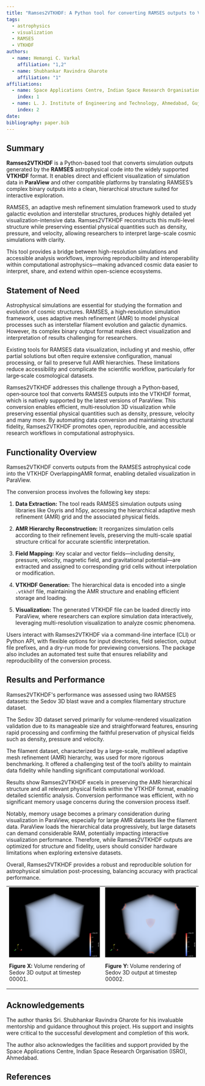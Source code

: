 ```yaml
---
title: "Ramses2VTKHDF: A Python tool for converting RAMSES outputs to VTKHDF"
tags:
  - astrophysics
  - visualization
  - RAMSES
  - VTKHDF
authors:
  - name: Hemangi C. Varkal
    affiliation: "1,2"
  - name: Shubhankar Ravindra Gharote
    affiliation: "1"
affiliations:
  - name: Space Applications Centre, Indian Space Research Organisation (ISRO), Ahmedabad, Gujarat, India
    index: 1
  - name: L. J. Institute of Engineering and Technology, Ahmedabad, Gujarat, India
    index: 2  
date:
bibliography: paper.bib
---
```


## Summary

**Ramses2VTKHDF** is a Python-based tool that converts simulation outputs generated by the **RAMSES** astrophysical code into the widely supported **VTKHDF** format. It enables direct and efficient visualization of simulation data in **ParaView** and other compatible platforms by translating RAMSES’s complex binary outputs into a clean, hierarchical structure suited for interactive exploration.

RAMSES, an adaptive mesh refinement simulation framework used to study galactic evolution and interstellar structures, produces highly detailed yet visualization-intensive data. Ramses2VTKHDF reconstructs this multi-level structure while preserving essential physical quantities such as density, pressure, and velocity, allowing researchers to interpret large-scale cosmic simulations with clarity.

This tool provides a bridge between high-resolution simulations and accessible analysis workflows, improving reproducibility and interoperability within computational astrophysics—making advanced cosmic data easier to interpret, share, and extend within open-science ecosystems.


## Statement of Need

Astrophysical simulations are essential for studying the formation and evolution of cosmic structures. RAMSES, a high‑resolution simulation framework, uses adaptive mesh refinement (AMR) to model physical processes such as interstellar filament evolution and galactic dynamics. However, its complex binary output format makes direct visualization and interpretation of results challenging for researchers.

Existing tools for RAMSES data visualization, including yt and meshio, offer partial solutions but often require extensive configuration, manual processing, or fail to preserve full AMR hierarchies. These limitations reduce accessibility and complicate the scientific workflow, particularly for large‑scale cosmological datasets.

Ramses2VTKHDF addresses this challenge through a Python‑based, open‑source tool that converts RAMSES outputs into the VTKHDF format, which is natively supported by the latest versions of ParaView. This conversion enables efficient, multi‑resolution 3D visualization while preserving essential physical quantities such as density, pressure, velocity and many more. By automating data conversion and maintaining structural fidelity, Ramses2VTKHDF promotes open, reproducible, and accessible research workflows in computational astrophysics.


## Functionality Overview

Ramses2VTKHDF converts outputs from the RAMSES astrophysical code into the VTKHDF OverlappingAMR format, enabling detailed visualization in ParaView.

The conversion process involves the following key steps:

1. **Data Extraction:** The tool reads RAMSES simulation outputs using libraries like Osyris and h5py, accessing the hierarchical adaptive mesh refinement (AMR) grid and the associated physical fields.

2. **AMR Hierarchy Reconstruction:** It reorganizes simulation cells according to their refinement levels, preserving the multi-scale spatial structure critical for accurate scientific interpretation.

3. **Field Mapping:** Key scalar and vector fields—including density, pressure, velocity, magnetic field, and gravitational potential—are extracted and assigned to corresponding grid cells without interpolation or modification.

4. **VTKHDF Generation:** The hierarchical data is encoded into a single `.vtkhdf` file, maintaining the AMR structure and enabling efficient storage and loading.

5. **Visualization:** The generated VTKHDF file can be loaded directly into ParaView, where researchers can explore simulation data interactively, leveraging multi-resolution visualization to analyze cosmic phenomena.

Users interact with Ramses2VTKHDF via a command-line interface (CLI) or Python API, with flexible options for input directories, field selection, output file prefixes, and a dry-run mode for previewing conversions. The package also includes an automated test suite that ensures reliability and reproducibility of the conversion process.


## Results and Performance

Ramses2VTKHDF's performance was assessed using two RAMSES datasets: the Sedov 3D blast wave and a complex filamentary structure dataset.

The Sedov 3D dataset served primarily for volume-rendered visualization validation due to its manageable size and straightforward features, ensuring rapid processing and confirming the faithful preservation of physical fields such as density, pressure and velocity.

The filament dataset, characterized by a large-scale, multilevel adaptive mesh refinement (AMR) hierarchy, was used for more rigorous benchmarking. It offered a challenging test of the tool’s ability to maintain data fidelity while handling significant computational workload.

Results show Ramses2VTKHDF excels in preserving the AMR hierarchical structure and all relevant physical fields within the VTKHDF format, enabling detailed scientific analysis. Conversion performance was efficient, with no significant memory usage concerns during the conversion process itself.

Notably, memory usage becomes a primary consideration during visualization in ParaView, especially for large AMR datasets like the filament data. ParaView loads the hierarchical data progressively, but large datasets can demand considerable RAM, potentially impacting interactive visualization performance. Therefore, while Ramses2VTKHDF outputs are optimized for structure and fidelity, users should consider hardware limitations when exploring extensive datasets.

Overall, Ramses2VTKHDF provides a robust and reproducible solution for astrophysical simulation post-processing, balancing accuracy with practical performance.

<table border="0">
  <tr>
    <td>
      <img src="images/sedov_test_00001.png" alt="Sedov 3D output 00001" width="300" align="center"/>
      <p><b>Figure X:</b> Volume rendering of Sedov 3D output at timestep 00001.</p>
    </td>
    <td>
      <img src="images/sedov_test_00002.png" alt="Sedov 3D output 00002" width="300" align="center"/>
      <p><b>Figure Y:</b> Volume rendering of Sedov 3D output at timestep 00002.</p>
    </td>
  </tr>
</table>


## Acknowledgements

The author thanks Sri. Shubhankar Ravindra Gharote for his invaluable mentorship and guidance throughout this project. His support and insights were critical to the successful development and completion of this work.

The author also acknowledges the facilities and support provided by the Space Applications Centre, Indian Space Research Organisation (ISRO), Ahmedabad.


## References
